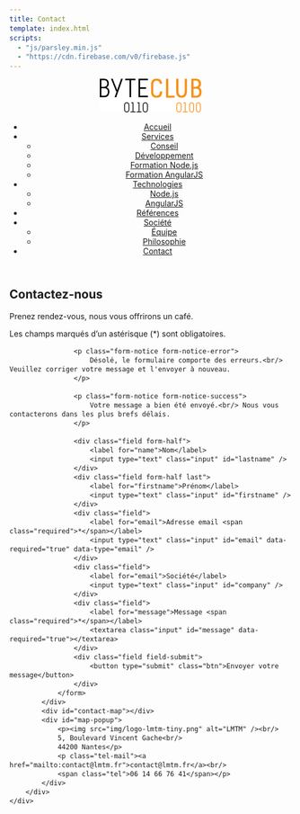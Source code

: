 ```yaml
---
title: Contact
template: index.html
scripts:
  - "js/parsley.min.js"
  - "https://cdn.firebase.com/v0/firebase.js"
---
```


<div class="js-sticky">
	<header class="header" role="banner" id="top">
		<div class="wrap cf">
			<div class="logo">
				<img src="img/logo.png" alt="ByteClub" />
			</div>
			<nav class="wrapper-nav-main">
				<ul class="nav nav-main">
					<li class="lnk-home"><a href="index.html"><span>Accueil</span></a></li>
					<li>
						<a href="services.html">Services</a>
						<ul class="nav nav-sub">
							<li><a href="#conseil">Conseil</a></li>
							<li><a href="#developpement">Développement</a></li>
							<li><a href="#formation-nodejs">Formation Node.js</a></li>
							<li><a href="#formation-angularjs">Formation AngularJS</a></li>
						</ul>
					</li>
					<li>
						<a href="technologies.html">Technologies</a>
						<ul class="nav nav-sub">
							<li><a href="#nodejs">Node.js</a></li>
							<li><a href="#angularjs">AngularJS</a></li>
						</ul>
					</li>
					<li><a href="references.html">Références</a></li>
					<li>
						<a href="societe.html">Société</a>
						<ul class="nav nav-sub">
							<li><a href="#equipe">Équipe</a></li>
							<li><a href="#philosophie">Philosophie</a></li>
						</ul>
					</li>
					<li class="current"><a href="contact.html">Contact</a></li>
				</ul>
			</nav>
		</div>
	</header>
</div>

<section class="banner">
	<div class="wrap cf">
		<div class="inner">
			<h1 class="page-title">Contactez-nous</h1>
			<div class="banner-text">
				<p>Prenez rendez-vous, nous vous offrirons un café.</p>
			</div>
		</div>
	</div>
</section>

<section class="section-alt">
	<div class="wrap cf">
		<div class="inner">
			<div class="contact-form">
				<p class="fields-required">Les champs marqués d’un astérisque (<span>*</span>) sont obligatoires.</p>
				<form id="contact" data-validate="parsley" data-show-errors="false">

					<p class="form-notice form-notice-error">
						Désolé, le formulaire comporte des erreurs.<br/> Veuillez corriger votre message et l'envoyer à nouveau.
					</p>

					<p class="form-notice form-notice-success">
						Votre message a bien été envoyé.<br/> Nous vous contacterons dans les plus brefs délais.
					</p>

					<div class="field form-half">
						<label for="name">Nom</label>
						<input type="text" class="input" id="lastname" />
					</div>
					<div class="field form-half last">
						<label for="firstname">Prénom</label>
						<input type="text" class="input" id="firstname" />
					</div>
					<div class="field">
						<label for="email">Adresse email <span class="required">*</span></label>
						<input type="text" class="input" id="email" data-required="true" data-type="email" />
					</div>
					<div class="field">
						<label for="email">Société</label>
						<input type="text" class="input" id="company" />
					</div>
					<div class="field">
						<label for="message">Message <span class="required">*</span></label>
						<textarea class="input" id="message" data-required="true"></textarea>
					</div>
					<div class="field field-submit">
						<button type="submit" class="btn">Envoyer votre message</button>
					</div>
				</form>
			</div>
			<div id="contact-map"></div>
			<div id="map-popup">
				<p><img src="img/logo-lmtm-tiny.png" alt="LMTM" /><br/>
				5, Boulevard Vincent Gache<br/>
				44200 Nantes</p>
				<p class="tel-mail"><a href="mailto:contact@lmtm.fr">contact@lmtm.fr</a><br/>
				<span class="tel">06 14 66 76 41</span></p>
			</div>
		</div>
	</div>
</section>

<script>
$('#contact').submit(function(e) {

	e.preventDefault();

	if ($(this).parsley('isValid')) {
		$('.form-notice-error').hide();

		var ref = new Firebase('https://lmtm.firebaseio.com/lmtm');
		ref.push({
			'email': $('#email').val(),
			'lastname': $('#lastname').val(),
			'firstname': $('#firstname').val(),
			'company': $('#company').val(),
			'message': $('#message').val()
		}, function(err) {
			if (err) alert("Une erreur est survenue, nous sommes désolé, nous n'avons pas pu enregistrer votre message.");
			else $('.form-notice-success').show();
		});

	} else {
		$(this).find('.input.parsley-validated').each(function(i, input) {
			if (!$(input).parsley('validate')) {
				$(input).parent('.field').addClass('field-error');
			} else {
				$(input).parent('.field').removeClass('field-error');
			}
		});
		$('.form-notice-error').show();
	}

});
</script>
